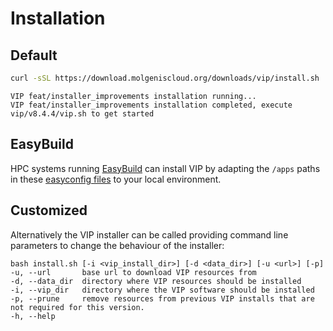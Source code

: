# Installation

## Default

```bash
curl -sSL https://download.molgeniscloud.org/downloads/vip/install.sh | bash
```

```
VIP feat/installer_improvements installation running...
VIP feat/installer_improvements installation completed, execute vip/v8.4.4/vip.sh to get started
```

## EasyBuild

HPC systems running [EasyBuild](https://easybuild.io/) can install VIP by adapting the `/apps` paths in
these [easyconfig files](https://github.com/molgenis/take-it-easyconfigs/tree/main/v/vip) to your local environment.

## Customized

Alternatively the VIP installer can be called providing command line parameters to change the behaviour of the
installer:

```
bash install.sh [-i <vip_install_dir>] [-d <data_dir>] [-u <url>] [-p]
-u, --url       base url to download VIP resources from
-d, --data_dir  directory where VIP resources should be installed
-i, --vip_dir   directory where the VIP software should be installed
-p, --prune     remove resources from previous VIP installs that are not required for this version.
-h, --help
```